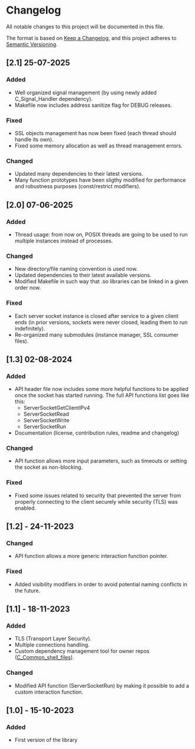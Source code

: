 # Changelog

All notable changes to this project will be documented in this file.

The format is based on [Keep a Changelog](https://keepachangelog.com/en/1.0.0/),
and this project adheres to [Semantic Versioning](https://semver.org/spec/v2.0.0.html).

## [2.1] 25-07-2025
### Added
* Well organized signal management (by using newly added C_Signal_Handler dependency).
* Makefile now includes address sanitize flag for DEBUG releases.

### Fixed
* SSL objects management has now been fixed (each thread should handle its own).
* Fixed some memory allocation as well as thread management errors.

### Changed
* Updated many dependencies to their latest versions.
* Many function prototypes have been sligthy modified for performance and robustness purposes (const/restrict modifiers).


## [2.0] 07-06-2025
### Added
* Thread usage: from now on, POSIX threads are going to be used to run multiple instances instead of processes.

### Changed
* New directory/file naming convention is used now.
* Updated dependencies to their latest available versions.
* Modified Makefile in such way that .so libraries can be linked in a given order now.

### Fixed
* Each server socket instance is closed after service to a given client ends (in prior versions, sockets were never closed, leading them to run indefinitely).
* Re-organized many submodules (instance manager, SSL consumer files).


## [1.3] 02-08-2024
### Added
* API header file now includes some more helpful functions to be applied once the socket has started running. The full API functions list goes like this:
  - ServerSocketGetClientIPv4
  - ServerSocketRead
  - ServerSocketWrite
  - ServerSocketRun
* Documentation (license, contribution rules, readme and changelog)

### Changed
- API function allows more input parameters, such as timeouts or setting the socket as non-blocking.

### Fixed
- Fixed some issues related to security that prevented the server from properly connecting to the client securely while security (TLS) was enabled.


## [1.2] - 24-11-2023
### Changed
- API function allows a more generic interaction function pointer.

### Fixed
- Added visibility modifiers in order to avoid potential naming conflicts in the future.

## [1.1] - 18-11-2023
### Added
- TLS (Transport Layer Security).
- Multiple connections handling.
- Custom dependency management tool for owner repos ([C_Common_shell_files](https://github.com/JonMS95/C_Common_shell_files)).

### Changed
- Modified API function (ServerSocketRun) by making it possible to add a custom interaction function.


## [1.0] - 15-10-2023
### Added
- First version of the library
